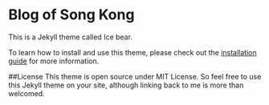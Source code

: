 # Blog of Song Kong
This is a Jekyll theme called Ice bear.

To learn how to install and use this theme, please check out the [installation guide](http://kongsong.me/blog/ice-bear-jekyll-theme/) for more information.

##License
This theme is open source under MIT License. So feel free to use this Jekyll theme on your site, although linking back to me is more than welcomed.
